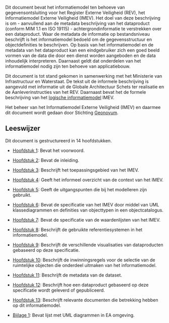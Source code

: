 Dit document bevat het informatiemodel ten behoeve van gegevensontsluiting voor het Register Externe Veiligheid (REV), het Informatiemodel Externe Veiligheid (IMEV). Het doel van deze beschrijving is om - aanvullend aan de metadata beschrijving van het dataproduct (conform MIM 1.1 en ISO 19115) - achtergrondinformatie te verstrekken over een dataproduct.  Waar de metadata de informatie op bestandsniveau beschrijft is het informatiemodel bedoeld om de gegevensstructuur en objectdefinities te beschrijven. Op basis van het informatiemodel en de metadata van het dataproduct kan een eindgebruiker zich een goed beeld vormen van de data die door een dienst worden aangeboden en de data inhoudelijk interpreteren. Daarnaast geldt dat onderdelen van het informatiemodel nodig zijn ten behoeve van applicatiebouw.

Dit document is tot stand gekomen in samenwerking met het Ministerie van Infrastructuur en Waterstaat. De tekst uit de informele beschrijving is aangevuld met informatie uit de Globale Architectuur Schets ter realisatie en de Aanleverinstructies van het REV. Daarnaast bevat het de formele beschrijving van het [logische informatiemodel](https://geonovum.github.io/MIM-Werkomgeving/#typen-informatiemodellen) IMEV.

Het beheer van het Informatiemodel Externe Veiligheid (IMEV) en daarmee dit document wordt gedaan door Stichting [Geonovum](https://www.geonovum.nl).

Leeswijzer
----------

Dit document is gestructureerd in 14 hoofdstukken.

-   [Hoofdstuk 1](#voorwoord): Bevat het voorwoord.

-   [Hoofdstuk 2](#inleiding): Bevat de inleiding.

-   [Hoofdstuk 3](#toepassingsgebied): Beschrijft het toepassingsgebied van het
    IMEV.

-   [Hoofdstuk 4](#overzicht): Geeft het informeel overzicht van de context van
    het IMEV.

-   [Hoofdstuk 5](#uitgangspunten-imev-model): Geeft de uitgangspunten die bij het modelleren zijn gebruikt.

-   [Hoofdstuk 6](#cat): Bevat de specificatie van het IMEV door middel van UML klassediagrammen en definities van objecttypen in een objectcatalogus.

-   [Hoofdstuk 7](#lis): Bevat de specificatie van de waardenlijsten van het
    IMEV.

-   [Hoofdstuk 8](#referentiesystemen): Beschrijft de gebruikte
    referentiesystemen in het informatiemodel.

-   [Hoofdstuk 9](#visualisatie): Beschrijft de verschillende visualisaties van
    dataproducten gebaseerd op deze specificatie.

-   [Hoofdstuk 10](#inwinning): Beschrijft de inwinningsregels voor de selectie
    van de ruimtelijke objecten die onderdeel uitmaken van het informatiemodel.

-   [Hoofdstuk 11](#metadata-dataset): Beschrijft de metadata van de dataset.

-   [Hoofdstuk 12](#levering): Beschrijft hoe een dataproduct gebaseerd op deze
    specificatie wordt geleverd of gepubliceerd.

-   [Hoofdstuk 13](#bibliografie): Beschrijft relevante documenten die
    betrekking hebben op dit informatiemodel.

-   [Bijlage 1](#bijlage1): Bevat lijst met UML diagrammen in EA omgeving.

